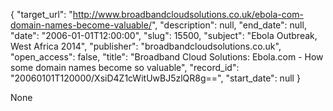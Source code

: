 {
  "target_url": "http://www.broadbandcloudsolutions.co.uk/ebola-com-domain-names-become-valuable/", 
  "description": null, 
  "end_date": null, 
  "date": "2006-01-01T12:00:00", 
  "slug": 15500, 
  "subject": "Ebola Outbreak, West Africa 2014", 
  "publisher": "broadbandcloudsolutions.co.uk", 
  "open_access": false, 
  "title": "Broadband Cloud Solutions: Ebola.com - How some domain names become so valuable", 
  "record_id": "20060101T120000/XsiD4Z1cWitUwBJ5zlQR8g==", 
  "start_date": null
}

None